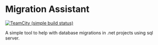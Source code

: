 # Migration Assistant
[![TeamCity (simple build status)](https://img.shields.io/teamcity/http/epiolnis.moon.uk.net:8080/s/MigrationAssistant_Build.svg)]()

A simple tool to help with database migrations in .net projects using sql server.